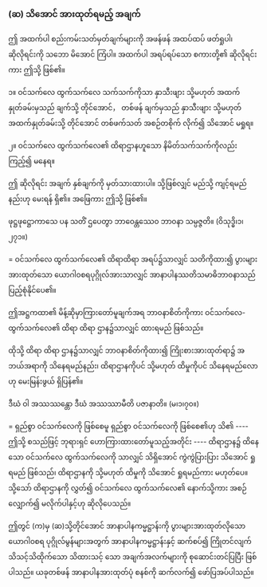 ### (ဆ) သိအောင် အားထုတ်ရမည့် အချက်

ဤ အထက်ပါ စည်းကမ်းသတ်မှတ်ချက်များကို အဖန်ဖန် အထပ်ထပ် ဖတ်ရှုပါ၊ ဆိုလိုရင်းကို သဘော မိအောင် ကြံပါ။ အထက်ပါ အရပ်ရပ်သော စကားတို့၏ ဆိုလိုရင်းကား ဤသို့ ဖြစ်၏။

၁။ ဝင်သက်လေ ထွက်သက်လေ သက်သက်ကိုသာ နှာသီးဖျား သို့မဟုတ် အထက်နှုတ်ခမ်းမှသည် ချက်သို့ တိုင်အောင်， တစ်ဖန် ချက်မှသည် နှာသီးဖျား သို့မဟုတ် အထက်နှုတ်ခမ်းသို့ တိုင်အောင် တစ်ဖက်သတ် အစဉ်တစိုက် လိုက်၍ သိအောင် မရှုရ။

၂။ ဝင်သက်လေ ထွက်သက်လေ၏ ထိရာဌာနဟူသော နိမိတ်သက်သက်ကိုလည်း ကြည့်၍ မနေရ။

ဤ ဆိုလိုရင်း အချက် နှစ်ချက်ကို မှတ်သားထားပါ။ သို့ဖြစ်လျှင် မည်သို့ ကျင့်ရမည်နည်းဟု မေးရန် ရှိ၏။ အဖြေကား ဤသို့ ဖြစ်၏။

ဖုဋ္ဌဖုဋ္ဌောကာသေ ပန သတိံ ဌပေတွာ ဘာဝေန္တဿေ၀ ဘာ၀နာ သမ္ပဇ္ဇတိ။ (ဝိသုဒ္ဓိ၊၁၊၂၇၁။)

= ဝင်သက်လေ ထွက်သက်လေ၏ ထိရာထိရာ အရပ်၌သာလျှင် သတိကိုထား၍ ပွားများအားထုတ်သော ယောဂါ၀စရပုဂ္ဂိုလ်အားသာလျှင် အာနာပါနဿတိသမာဓိဘာ၀နာသည် ပြည့်စုံနိုင်ပေ၏။

ဤအဋ္ဌကထာ၏ မိန့်ဆိုမှာကြားတော်မူချက်အရ ဘာ၀နာစိတ်ကိုကား ဝင်သက်လေ-ထွက်သက်လေ၏ ထိရာ ထိရာ ဌာန၌သာလျှင် ထားရမည် ဖြစ်သည်။

ထိုသို့ ထိရာ ထိရာ ဌာန၌သာလျှင် ဘာ၀နာစိတ်ကိုထား၍ ကြိုးစားအားထုတ်ရာ၌ အဘယ်အရာကို သိနေရမည်နည်း၊ ထိရာဌာနကိုပင် သို့မဟုတ် ထိမှုကိုပင် သိနေရမည်လောဟု မေးမြန်းဖွယ် ရှိပြန်၏။

ဒီဃံ ဝါ အဿဿန္တော ဒီဃံ အဿဿာမီတိ ပဇာနာတိ။ (မ၊၁၊၇၀။)

= ရှည်စွာ ဝင်သက်လေကို ဖြစ်စေမူ ရှည်စွာ ဝင်သက်လေကို ဖြစ်စေ၏ဟု သိ၏ ---- ဤသို့ စသည်ဖြင့် ဘုရားရှင် ဟောကြားထားတော်မူသည့်အတိုင်း ---- ထိရာဌာန၌ ထိနေသော ဝင်သက်လေ ထွက်သက်လေကို သာလျှင် သိရှိအောင် ကွဲကွဲပြားပြား သိအောင် ရှုရမည် ဖြစ်သည်၊ ထိရာဌာနကို သို့မဟုတ် ထိမှုကို သိအောင် ရှုရမည်ကား မဟုတ်ပေ။ 
သို့သော် ထိရာဌာနကို လွှတ်၍ ဝင်သက်လေ ထွက်သက်လေ၏ နောက်သို့ကား အစဉ်လျှောက်၍ မလိုက်ပါနှင့်ဟု ဆိုလိုပေသည်။

ဤတွင် (က)မှ (ဆ)သို့တိုင်အောင် အာနာပါနကမ္မဋ္ဌာန်းကို ပွားများအားထုတ်လိုသော ယောဂါ၀စရ ပုဂ္ဂိုလ်မွန်များအတွက် အာနာပါနကမ္မဋ္ဌာန်းနှင့် ဆက်စပ်၍ ကြိုတင်လျက် သိသင့်သိထိုက်သော သိထားသင့် သော အချက်အလက်များကို စုဆောင်းတင်ပြပြီး ဖြစ်ပါသည်။ 
ယခုတစ်ဖန် အာနာပါနအားထုတ်ပုံ စနစ်ကို ဆက်လက်၍ ဖော်ပြအပ်ပါသည်။